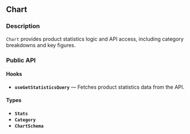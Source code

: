 ## Chart

### Description

`Chart` provides product statistics logic and API access, including category breakdowns and key figures.

### Public API

#### Hooks

-   **`useGetStatisticsQuery`** — Fetches product statistics data from the API.

#### Types

-   **`Stats`**
-   **`Category`**
-   **`ChartSchema`**
